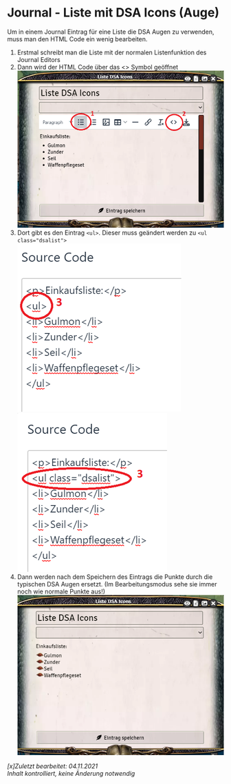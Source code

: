 # Journal - Liste mit DSA Icons (Auge)

Um in einem Journal Eintrag für eine Liste die DSA Augen zu verwenden, muss man den HTML Code ein wenig bearbeiten.
1. Erstmal schreibt man die Liste mit der normalen Listenfunktion des Journal Editors
2. Dann wird der HTML Code über das <> Symbol geöffnet
![Code Editor öffnen](de/images/de-journal-dsa_icons_auge_0.png)
3. Dort gibt es den Eintrag `<ul>`. Dieser muss geändert werden zu `<ul class="dsalist">`
![Unbearbeiteter Code](de/images/de-journal-dsa_icons_auge_1.png)
![Bearbeiteter Code](de/images/de-journal-dsa_icons_auge_2.png)
4. Dann werden nach dem Speichern des Eintrags die Punkte durch die typischen DSA Augen ersetzt. (Im Bearbeitungsmodus sehe sie immer noch wie normale Punkte aus!)
![Aufzählung mit Augen](de/images/de-journal-dsa_icons_auge_3.png)

*[x]Zuletzt bearbeitet: 04.11.2021*  
*Inhalt kontrolliert, keine Änderung notwendig*
